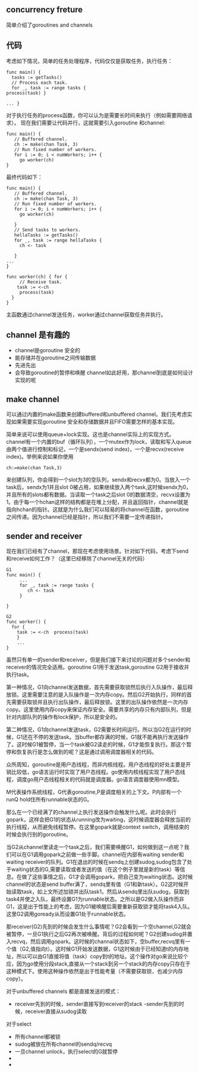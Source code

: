 ## concurrency freture
简单介绍了goroutines and channels

## 代码
考虑如下情况，简单的任务处理程序，代码仅仅是获取任务，执行任务：
```
func main() {
  tasks := getTasks()
  // Process each task.
  for _, task := range tasks {
process(task) } 
 
... }
```
对于执行任务的process函数，你可以认为是需要长时间来执行（例如需要网络请求）。
现在我们需要让代码并行，这就需要引入goroutine 和channel:
```
func main() {
   // Buffered channel.
   ch := make(chan Task, 3)
   // Run fixed number of workers.
   for i := 0; i < numWorkers; i++ {
     go worker(ch)
}
```
最终代码如下：
```
func main() {
   // Buffered channel.
   ch := make(chan Task, 3)
   // Run fixed number of workers.
   for i := 0; i < numWorkers; i++ {
     go worker(ch)
       
   }
   // Send tasks to workers.
   hellaTasks := getTasks()
   for _, task := range hellaTasks {
     ch <- task
       
   }
... 
}

func worker(ch) { for { 
     // Receive task.
    task := <-ch 
     process(task)
  }
}
```
主函数通过channel发送任务，worker通过channel获取任务并执行。

## channel 是有趣的
- channel是goroutine 安全的
- 能存储并在goroutine之间传输数据
- 先进先出
- 会导致goroutine的暂停和唤醒
channel如此好用，那channel到底是如何设计实现的呢

## make channel
可以通过内置的make函数来创建buffered和unbuffered channel。我们先考虑实现如果需要实现goroutine 安全和存储数据并且FIFO需要怎样的基本实现。

简单来说可以使用queue+lock实现。这也是channel实际上的实现方式。channel有一个内置的buf（循环队列），一个mutex作为lock，读取和写入queue由两个值进行控制和标记，一个是sendx(send index)，一个是recvx(receive index)。举例来说如果你使用
```
ch:=make(chan Task,3)
```
来创建队列，你会得到一个slot为3的空队列，sendx和recvx都为0。当放入一个task后，sendx为1并且slot 0被占用，如果继续放入两个task,这时候sendx为0，并且所有的slots都有数据。当读取一个task之后slot 0的数据清空，recvx设置为1。由于每一个hchan这样的结构都是在堆上分配，并且返回指针，channel就是指向hchan的指针。这就是为什么我们可以轻易的将channel在函数，goroutine之间传递。因为channel已经是指针，所以我们不需要一定传递指针。

## sender and receiver
现在我们已经有了channel，那现在考虑使用场景。针对如下代码，考虑下send和receive如何工作？（这里已经移除了channel无关的代码）
```
G1
func main() {
     ...
     for _, task := range tasks {
        ch <- task
     }
    
}

G2
func worker() {
  for {
    task := <-ch  process(task)
    }
    ... 
}
```
虽然只有单一的sender和receiver，但是我们接下来讨论的问题对多个sender和receiver的情况完全适用。goroutine G1用于发送task,goroutine G2用于接收并执行task。

第一种情况，G1向channel发送数据，首先需要获取锁然后执行入队操作，最后释放锁。这里需要注意的是入队操作是一次内存copy。然后G2开始执行，同样的首先需要获取锁并且执行出队操作，最后释放锁。这里的出队操作依然是一次内存copy。这里使用内存copy来保证内存安全。需要共享的内存只有内部队列，但是针对内部队列的操作有lock保护，所以是安全的。

第二种情况，G1向channel发送task，G2需要长时间运行。所以当G2在运行的时候，G1还在不停的发送task。当buffer都存满的时候，G1就不能再执行发送操作了。这时候G1被暂停，当一个task被G2读走的时候，G1才能恢复执行。那这个暂停和恢复执行是怎么做到的呢？这是通过调用调度器相关的代码。

众所周知，goroutine是用户态线程，而非内核线程。用户态线程的好处主要是开销比较低，go语言运行时实现了用户态线程。go使用内核线程实现了用户态线程，调度go用户态线程相关的代码就是调度器。go语言调度器使用mn模型。

M代表操作系统线程，G代表goroutine,P是调度相关的上下文。P内部有一个runQ hold住所有runnable状态的G。

那么在一个已经满了的channel上执行发送操作会触发什么呢。此时会执行gopark，这样会把G1的状态从running改为waiting，这时候调度器会释放当前的执行线程，从而避免线程暂停。在这里gopark就是context switch，调用结束的时候会执行别的goroutine。

当G2从channel里读走一个task之后，我们需要唤醒G1，如何做到这一点呢？我们可以在G1调用gopark之前做一些手脚。channel在内部有waiting sender和waiting receiver的队列。G1在退出的时候在sendq上创建sudog,sudog包含了处于waiting状态的G,需要读取或者发送的值（在这个例子里就是新的task）等信息。在做了这些事情之后，G1才会调用gopark，把自己变为waiting状态。这时候channel的状态是send buffer满了，sendq里有值（G1和新task）。G2这时候开始读取task，如上文所述加锁并出队task1，然后从sendq里出队sudog，获取到task4并使之入队，最终设置G1为runnable状态。之所以是G2做入队操作而非G1，这是出于性能上的考虑，因为G1被唤醒后需要重新获取锁才能将task4入队。这里G2调用goready从而设置G1处于runnable状态。

那receiver(G2)先到的时候会发生什么事情呢？G2会看到一个空channel,G2就会被暂停，一旦G1执行之后G2再次被唤醒。背后的过程如何呢？G2创建sudog并置入recvq，然后调用gopark。这时候的channal状态如下，空buffer,recvq里有一个值（G2,值指向t）。这时候G1开始发送数据，G1这时候由于已经知道t的内存地址，所以可以由G1直接将值（task）copy到t的地址。这个操作对go来说比较个应，因为go使用分段stack,直接从一个stack到另一个stack的内存copy只存在于这种模式下。使用这种操作依然是出于性能考量（不需要获取锁，也减少内存copy）。

对于unbuffered channels
都是直接发送的模式：
- receiver先到的时候，sender直接写到receiver的stack
-sender先到的时候，receiver直接从sudog读取

对于select
- 所有channel都被锁
- sudog被放在所有channel的sendq/recvq
- 一旦channel unlock，执行select的G就暂停
- 
- 
